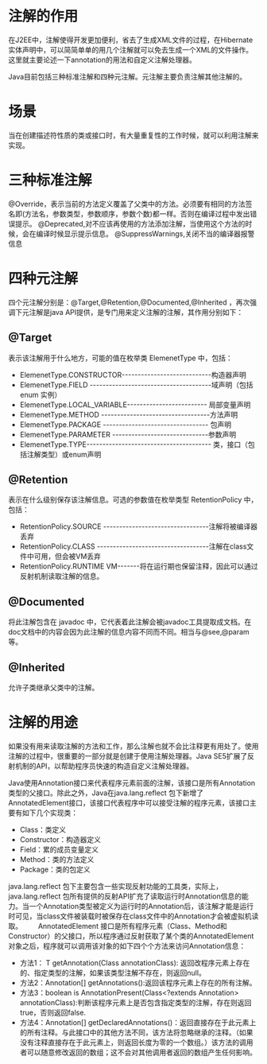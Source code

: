 # 注解的作用
在J2EE中，注解使得开发更加便利，省去了生成XML文件的过程，在Hibernate实体声明中，可以简简单单的用几个注解就可以免去生成一个XML的文件操作。这里就主要论述一下annotation的用法和自定义注解处理器。

Java目前包括三种标准注解和四种元注解。元注解主要负责注解其他注解的。


# 场景
当在创建描述符性质的类或接口时，有大量重复性的工作时候，就可以利用注解来实现。

# 三种标准注解
@Override，表示当前的方法定义覆盖了父类中的方法。必须要有相同的方法签名即(方法名，参数类型，参数顺序，参数个数)都一样。否则在编译过程中发出错误提示。
@Deprecated,对不应该再使用的方法添加注解，当使用这个方法的时候，会在编译时候显示提示信息。
@SuppressWarnings,关闭不当的编译器报警信息


# 四种元注解
四个元注解分别是：@Target,@Retention,@Documented,@Inherited ，再次强调下元注解是java API提供，是专门用来定义注解的注解，其作用分别如下：

## @Target 
表示该注解用于什么地方，可能的值在枚举类 ElemenetType 中，包括： 

* ElemenetType.CONSTRUCTOR----------------------------构造器声明 
* ElemenetType.FIELD --------------------------------------域声明（包括 enum 实例） 
* ElemenetType.LOCAL_VARIABLE------------------------- 局部变量声明 
* ElemenetType.METHOD ----------------------------------方法声明 
* ElemenetType.PACKAGE --------------------------------- 包声明 
* ElemenetType.PARAMETER ------------------------------参数声明 
* ElemenetType.TYPE--------------------------------------- 类，接口（包括注解类型）或enum声明 
           
## @Retention 
表示在什么级别保存该注解信息。可选的参数值在枚举类型 RetentionPolicy 中，包括： 

* RetentionPolicy.SOURCE ---------------------------------注解将被编译器丢弃 
* RetentionPolicy.CLASS -----------------------------------注解在class文件中可用，但会被VM丢弃 
* RetentionPolicy.RUNTIME VM-------将在运行期也保留注释，因此可以通过反射机制读取注解的信息。 
           
## @Documented 
将此注解包含在 javadoc 中，它代表着此注解会被javadoc工具提取成文档。在doc文档中的内容会因为此注解的信息内容不同而不同。相当与@see,@param 等。
       
## @Inherited 
允许子类继承父类中的注解。

# 注解的用途
如果没有用来读取注解的方法和工作，那么注解也就不会比注释更有用处了。使用注解的过程中，很重要的一部分就是创建于使用注解处理器。Java SE5扩展了反射机制的API，以帮助程序员快速的构造自定义注解处理器。

Java使用Annotation接口来代表程序元素前面的注解，该接口是所有Annotation类型的父接口。除此之外，Java在java.lang.reflect 包下新增了AnnotatedElement接口，该接口代表程序中可以接受注解的程序元素，该接口主要有如下几个实现类：

* Class：类定义
* Constructor：构造器定义
* Field：累的成员变量定义
* Method：类的方法定义
* Package：类的包定义


java.lang.reflect 包下主要包含一些实现反射功能的工具类，实际上，java.lang.reflect 包所有提供的反射API扩充了读取运行时Annotation信息的能力。当一个Annotation类型被定义为运行时的Annotation后，该注解才能是运行时可见，当class文件被装载时被保存在class文件中的Annotation才会被虚拟机读取。
　　AnnotatedElement 接口是所有程序元素（Class、Method和Constructor）的父接口，所以程序通过反射获取了某个类的AnnotatedElement对象之后，程序就可以调用该对象的如下四个个方法来访问Annotation信息：

* 方法1：<T extends Annotation> T getAnnotation(Class<T> annotationClass): 返回改程序元素上存在的、指定类型的注解，如果该类型注解不存在，则返回null。
* 方法2：Annotation[] getAnnotations():返回该程序元素上存在的所有注解。
* 方法3：boolean is AnnotationPresent(Class<?extends Annotation> annotationClass):判断该程序元素上是否包含指定类型的注解，存在则返回true，否则返回false.
* 方法4：Annotation[] getDeclaredAnnotations()：返回直接存在于此元素上的所有注释。与此接口中的其他方法不同，该方法将忽略继承的注释。（如果没有注释直接存在于此元素上，则返回长度为零的一个数组。）该方法的调用者可以随意修改返回的数组；这不会对其他调用者返回的数组产生任何影响。



